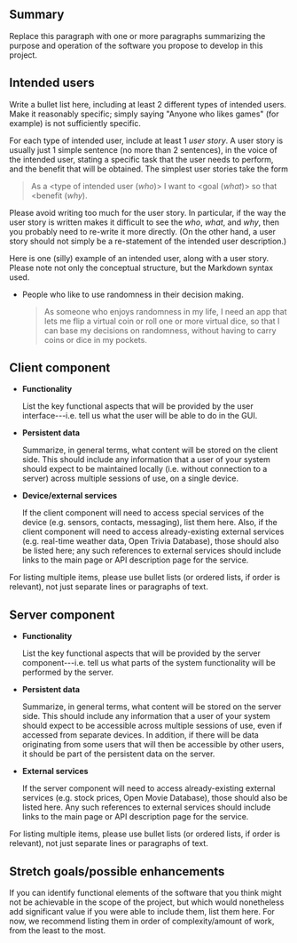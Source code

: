 ## Summary

Replace this paragraph with one or more paragraphs summarizing the purpose and operation of the software you propose to develop in this project.

## Intended users

Write a bullet list here, including at least 2 different types of intended users. Make it reasonably specific; simply saying "Anyone who likes games" (for example) is not sufficiently specific.

For each type of intended user, include at least 1 _user story_. A user story is usually just 1 simple sentence (no more than 2 sentences), in the voice of the intended user, stating a specific task that the user needs to perform, and the benefit that will be obtained. The simplest user stories take the form 

> As a <type of intended user (_who_)> I want to <goal (_what_)> so that <benefit (_why_).

Please avoid writing too much for the user story. In particular, if the way the user story is written makes it difficult to see the _who_, _what_, and _why_, then you probably need to re-write it more directly. (On the other hand, a user story should not simply be a re-statement of the intended user description.)

Here is one (silly) example of an intended user, along with a user story. Please note not only the conceptual structure, but the Markdown syntax used.

* People who like to use randomness in their decision making.

    > As someone who enjoys randomness in my life, I need an app that lets me flip a virtual coin or roll one or more virtual dice, so that I can base my decisions on randomness, without having to carry coins or dice in my pockets.

## Client component

* **Functionality**

    List the key functional aspects that will be provided by the user interface---i.e. tell us what the user will be able to do in the GUI.

* **Persistent data**

    Summarize, in general terms, what content will be stored on the client side. This should include any information that a user of your system should expect to be maintained locally (i.e. without connection to a server) across multiple sessions of use, on a single device. 
    
* **Device/external services**

    If the client component will need to access special services of the device (e.g. sensors, contacts, messaging), list them here. Also, if the client component will need to access already-existing external services (e.g. real-time weather data, Open Trivia Database), those should also be listed here; any such references to external services should include links to the main page or API description page for the service.
    
For listing multiple items, please use bullet lists (or ordered lists, if order is relevant), not just separate lines or paragraphs of text.
    
## Server component

* **Functionality**

    List the key functional aspects that will be provided by the server component---i.e. tell us what parts of the system functionality will be performed by the server.

* **Persistent data**

    Summarize, in general terms, what content will be stored on the server side. This should include any information that a user of your system should expect to be accessible across multiple sessions of use, even if accessed from separate devices. In addition, if there will be data originating from some users that will then be accessible by other users, it should be part of the persistent data on the server. 
    
* **External services**

    If the server component will need to access already-existing external services (e.g. stock prices, Open Movie Database), those should also be listed here. Any such references to external services should include links to the main page or API description page for the service.
    
For listing multiple items, please use bullet lists (or ordered lists, if order is relevant), not just separate lines or paragraphs of text.
    
## Stretch goals/possible enhancements 

If you can identify functional elements of the software that you think might not be achievable in the scope of the project, but which would nonetheless add significant value if you were able to include them, list them here. For now, we recommend listing them in order of complexity/amount of work, from the least to the most.
